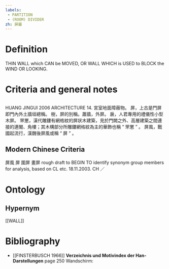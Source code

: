 ```yaml
---
labels: 
 - PARTITION
 - (ROOM) DIVIDER
zh: 屏屬
---
```


# Definition
THIN WALL which CAN be MOVED, OR WALL WHICH is USED to BLOCK the WIND OR LOOKING.
# Criteria and general notes
## 
HUANG JINGUI 2006
ARCHITECTURE 14. 宮室地面障蔽物。
屏，上古是門屏即門內外土牆垣總稱。
樹，屏的別稱。蕭牆，外屏。
扆，人君專用的禮儀性小型木屏。
罘罳，漢代雕鏤有網格紋的屏狀木建築，見於門闕之外、高層建築之間連接的連閣、角樓；其木構部分所雕鏤網格紋為主的華飾也稱 “ 罘罳 ” 。
屏風，戰國起流行，漢魏後屏風或稱 “ 屏 ” 。
## Modern Chinese Criteria
屏風
屏
圍屏
畫屏
rough draft to BEGIN TO identify synonym group members for analysis, based on CL etc. 18.11.2003. CH ／
# Ontology

## Hypernym
[[WALL]]
# Bibliography
- [[FINSTERBUSCH 1966]]
**Verzeichnis und Motivindex der Han-Darstellungen** page 250
Wandschirm:
